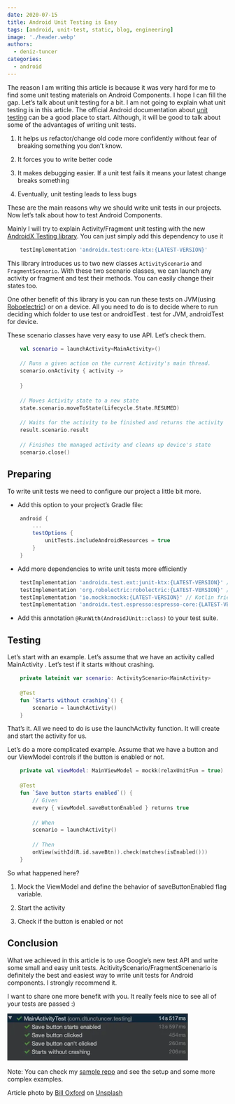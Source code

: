 ```yaml
---
date: 2020-07-15
title: Android Unit Testing is Easy
tags: [android, unit-test, static, blog, engineering]
image: './header.webp'
authors:
  - deniz-tuncer
categories:
  - android
---
```


The reason I am writing this article is because it was very hard for me to find some unit testing materials on Android Components. I hope I can fill the gap. Let’s talk about unit testing for a bit. I am not going to explain what unit testing is in this article. The official Android documentation about [unit testing](https://developer.android.com/training/testing/unit-testing) can be a good place to start. Although, it will be good to talk about some of the advantages of writing unit tests.

1. It helps us refactor/change old code more confidently without fear of breaking something you don’t know.

1. It forces you to write better code

1. It makes debugging easier. If a unit test fails it means your latest change breaks something

1. Eventually, unit testing leads to less bugs

These are the main reasons why we should write unit tests in our projects. Now let’s talk about how to test Android Components.

Mainly I will try to explain Activity/Fragment unit testing with the new [AndroidX Testing library](https://mvnrepository.com/artifact/androidx.test/core-ktx). You can just simply add this dependency to use it

```groovy
    testImplementation 'androidx.test:core-ktx:{LATEST-VERSION}'
```

This library introduces us to two new classes `ActivityScenario` and `FragmentScenario`. With these two scenario classes, we can launch any activity or fragment and test their methods. You can easily change their states too.

One other benefit of this library is you can run these tests on JVM(using [Roboelectric](http://robolectric.org/)) or on a device. All you need to do is to decide where to run deciding which folder to use test or androidTest . test for JVM, androidTest for device.

These scenario classes have very easy to use API. Let’s check them.

```kotlin
    val scenario = launchActivity<MainActivity>()

    // Runs a given action on the current Activity's main thread.
    scenario.onActivity { activity ->

    }

    // Moves Activity state to a new state
    state.scenario.moveToState(Lifecycle.State.RESUMED)

    // Waits for the activity to be finished and returns the activity
    result.scenario.result

    // Finishes the managed activity and cleans up device's state
    scenario.close()
```

## Preparing

To write unit tests we need to configure our project a little bit more.

- Add this option to your project’s Gradle file:

```groovy
    android {
        ...
        testOptions {
            unitTests.includeAndroidResources = true
        }
    }
```

- Add more dependencies to write unit tests more efficiently

```groovy
    testImplementation 'androidx.test.ext:junit-ktx:{LATEST-VERSION}' // Adds AndroidJUnit runner
    testImplementation 'org.robolectric:robolectric:{LATEST-VERSION}' // to run Android tests on JVM
    testImplementation 'io.mockk:mockk:{LATEST-VERSION}' // Kotlin friendly mocking library
    testImplementation 'androidx.test.espresso:espresso-core:{LATEST-VERSION}' // to write android UI tests
```

- Add this annotation `@RunWith(AndroidJUnit::class)` to your test suite.

## Testing

Let’s start with an example. Let’s assume that we have an activity called MainActivity . Let’s test if it starts without crashing.

```kotlin
    private lateinit var scenario: ActivityScenario<MainActivity>

    @Test
    fun `Starts without crashing`() {
        scenario = launchActivity()
    }
```

That’s it. All we need to do is use the launchActivity function. It will create and start the activity for us.

Let’s do a more complicated example. Assume that we have a button and our ViewModel controls if the button is enabled or not.

```kotlin
    private val viewModel: MainViewModel = mockk(relaxUnitFun = true)

    @Test
    fun `Save button starts enabled`() {
        // Given
        every { viewModel.saveButtonEnabled } returns true

        // When
        scenario = launchActivity()

        // Then
        onView(withId(R.id.saveBtn)).check(matches(isEnabled()))
    }
```

So what happened here?

1. Mock the ViewModel and define the behavior of saveButtonEnabled flag variable.

1. Start the activity

1. Check if the button is enabled or not

## Conclusion

What we achieved in this article is to use Google’s new test API and write some small and easy unit tests. AcitivityScenario/FragmentScenenario is definitely the best and easiest way to write unit tests for Android components. I strongly recommend it.

I want to share one more benefit with you. It really feels nice to see all of your tests are passed :)

![conclusion](conclusion.webp)

Note: You can check my [sample repo](https://github.com/dtunctuncer/android-components-unit-testing) and see the setup and some more complex examples.

Article photo by [Bill Oxford](https://unsplash.com/@bill_oxford) on [Unsplash](https://unsplash.com/)
